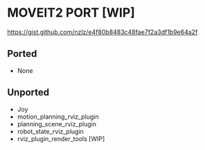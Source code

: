 # MOVEIT2 PORT [WIP]
https://gist.github.com/nzlz/e4f80b8483c48fae7f2a3df1b9e64a2f

## Ported
 - None

## Unported
 - Joy
 - motion_planning_rviz_plugin
 - planning_scene_rviz_plugin
 - robot_state_rviz_plugin
 - rviz_plugin_render_tools [WIP]